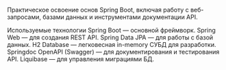Практическое освоение основ Spring Boot, включая работу с веб-запросами, базами данных и инструментами документации API.

Используемые технологии
Spring Boot — основной фреймворк.
Spring Web — для создания REST API.
Spring Data JPA — для работы с базой данных.
H2 Database — легковесная in-memory СУБД для разработки.
Springdoc OpenAPI (Swagger) — для документирования и тестирования API.
Liquibase — для управления миграциями БД.
